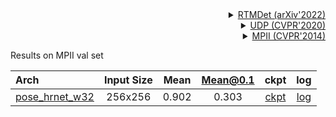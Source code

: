 <!-- [BACKBONE] -->

<details>
<summary align="right"><a href="https://arxiv.org/abs/2212.07784">RTMDet (arXiv'2022)</a></summary>

```bibtex
@misc{lyu2022rtmdet,
      title={RTMDet: An Empirical Study of Designing Real-Time Object Detectors},
      author={Chengqi Lyu and Wenwei Zhang and Haian Huang and Yue Zhou and Yudong Wang and Yanyi Liu and Shilong Zhang and Kai Chen},
      year={2022},
      eprint={2212.07784},
      archivePrefix={arXiv},
      primaryClass={cs.CV}
}
```

</details>

<!-- [ALGORITHM] -->

<details>
<summary align="right"><a href="http://openaccess.thecvf.com/content_CVPR_2020/html/Huang_The_Devil_Is_in_the_Details_Delving_Into_Unbiased_Data_CVPR_2020_paper.html">UDP (CVPR'2020)</a></summary>

```bibtex
@InProceedings{Huang_2020_CVPR,
  author = {Huang, Junjie and Zhu, Zheng and Guo, Feng and Huang, Guan},
  title = {The Devil Is in the Details: Delving Into Unbiased Data Processing for Human Pose Estimation},
  booktitle = {The IEEE/CVF Conference on Computer Vision and Pattern Recognition (CVPR)},
  month = {June},
  year = {2020}
}
```

</details>

<!-- [DATASET] -->

<details>
<summary align="right"><a href="http://openaccess.thecvf.com/content_cvpr_2014/html/Andriluka_2D_Human_Pose_2014_CVPR_paper.html">MPII (CVPR'2014)</a></summary>

```bibtex
@inproceedings{andriluka14cvpr,
  author = {Mykhaylo Andriluka and Leonid Pishchulin and Peter Gehler and Schiele, Bernt},
  title = {2D Human Pose Estimation: New Benchmark and State of the Art Analysis},
  booktitle = {IEEE Conference on Computer Vision and Pattern Recognition (CVPR)},
  year = {2014},
  month = {June}
}
```

</details>

Results on MPII val set

| Arch                                                        | Input Size | Mean  | Mean@0.1 |                            ckpt                             |                             log                             |
| :---------------------------------------------------------- | :--------: | :---: | :------: | :---------------------------------------------------------: | :---------------------------------------------------------: |
| [pose_hrnet_w32](/configs/body_2d_keypoint/topdown_heatmap/mpii/cspnext-m_udp_8xb64-210e_mpii-256x256.py) |  256x256   | 0.902 |  0.303   | [ckpt](https://download.openmmlab.com/mmpose/v1/projects/rtmpose/rtmpose-m_udp-mpii_pt-in1k_210e-256x256-68d0402f_20230208.pth) | [log](https://download.openmmlab.com/mmpose/v1/projects/rtmpose/rtmpose-m_udp-mpii_pt-in1k_210e-256x256-68d0402f_20230208.json) |
